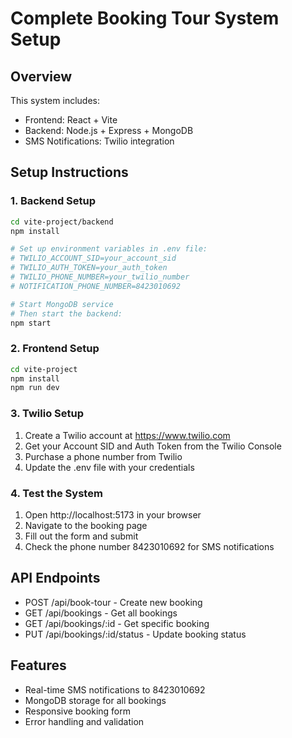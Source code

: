 # Complete Booking Tour System Setup

## Overview
This system includes:
- Frontend: React + Vite
- Backend: Node.js + Express + MongoDB
- SMS Notifications: Twilio integration

## Setup Instructions

### 1. Backend Setup
```bash
cd vite-project/backend
npm install

# Set up environment variables in .env file:
# TWILIO_ACCOUNT_SID=your_account_sid
# TWILIO_AUTH_TOKEN=your_auth_token
# TWILIO_PHONE_NUMBER=your_twilio_number
# NOTIFICATION_PHONE_NUMBER=8423010692

# Start MongoDB service
# Then start the backend:
npm start
```

### 2. Frontend Setup
```bash
cd vite-project
npm install
npm run dev
```

### 3. Twilio Setup
1. Create a Twilio account at https://www.twilio.com
2. Get your Account SID and Auth Token from the Twilio Console
3. Purchase a phone number from Twilio
4. Update the .env file with your credentials

### 4. Test the System
1. Open http://localhost:5173 in your browser
2. Navigate to the booking page
3. Fill out the form and submit
4. Check the phone number 8423010692 for SMS notifications

## API Endpoints
- POST /api/book-tour - Create new booking
- GET /api/bookings - Get all bookings
- GET /api/bookings/:id - Get specific booking
- PUT /api/bookings/:id/status - Update booking status

## Features
- Real-time SMS notifications to 8423010692
- MongoDB storage for all bookings
- Responsive booking form
- Error handling and validation
